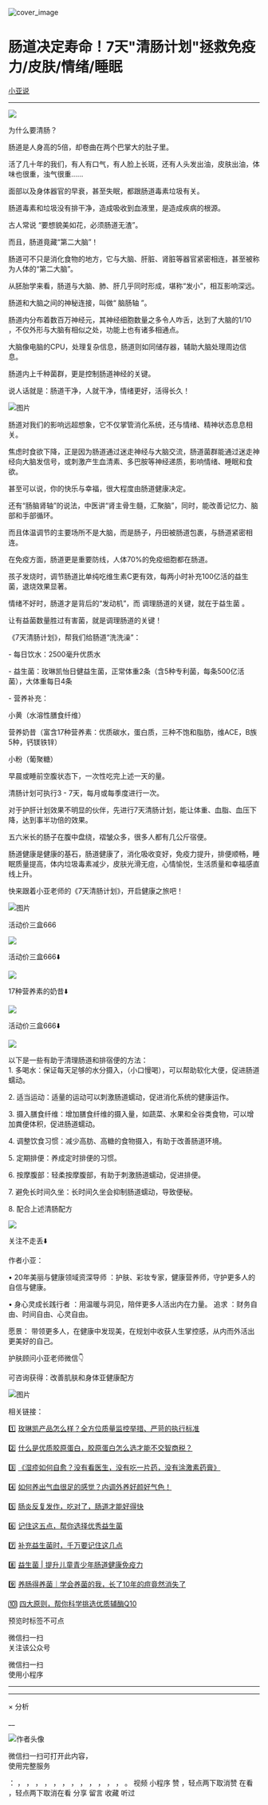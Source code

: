 ![cover_image](https://mmbiz.qpic.cn/mmbiz_jpg/A8SKDch4cJGeWurhDSk6EZhoFMH0yKGuaT0ahOylaqn5P54SMtXMVv90aSaB3ltvy7gBzr2zN00XHrlyibFIbAg/0?wx_fmt=jpeg)

#  肠道决定寿命！7天"清肠计划"拯救免疫力/皮肤/情绪/睡眠

[ 小亚说 ](javascript:void\(0\);)

__ _ _ _ _

![](https://mmbiz.qpic.cn/mmbiz_jpg/A8SKDch4cJGeWurhDSk6EZhoFMH0yKGu1o65OxZuS8kQcZb7BHcAr7V8XEW3S8ny1jt1IBZT1AYTeaj23L1AnA/640?wx_fmt=jpeg)

  

为什么要清肠？

  

肠道是人身高的5倍，却卷曲在两个巴掌大的肚子里。

活了几十年的我们，有人有口气，有人脸上长斑，还有人头发出油，皮肤出油，体味也很重，浊气很重……

面部以及身体器官的早衰，甚至失眠，都跟肠道毒素垃圾有关。

  

肠道毒素和垃圾没有排干净，造成吸收到血液里，是造成疾病的根源。

  

古人常说 “要想貌美如花，必须肠道无渣”。  

  

而且，肠道竟藏“第二大脑”！

  

肠道可不只是消化食物的地方，它与大脑、肝脏、肾脏等器官紧密相连，甚至被称为人体的“第二大脑”。

从胚胎学来看，肠道与大脑、肺、肝几乎同时形成，堪称“发小”，相互影响深远。

  

肠道和大脑之间的神秘连接，叫做“  脑肠轴  ”。

肠道内分布着数百万神经元，其神经细胞数量之多令人咋舌，达到了大脑的1/10 ，不仅外形与大脑有相似之处，功能上也有诸多相通点。

大脑像电脑的CPU，处理复杂信息，肠道则如同储存器，辅助大脑处理周边信息。

肠道内上千种菌群，更是控制肠道神经的关键。

  

说人话就是：肠道干净，人就干净，情绪更好，活得长久！

  

![图片](https://mmbiz.qpic.cn/sz_mmbiz_png/3rldJHACBjJeLnxyNCJCGEDIdibv5I5RnJ7K0OR90UvdpYHv8Fs80LYQ9EoM2PNEMIKeCPxLLocESGBiaBsN6Lgw/640?wx_fmt=png)

肠道对我们的影响远超想象，它不仅掌管消化系统，还与情绪、精神状态息息相关。

  

焦虑时食欲下降，正是因为肠道通过迷走神经与大脑交流，肠道菌群能通过迷走神经向大脑发信号，或刺激产生血清素、多巴胺等神经递质，影响情绪、睡眠和食欲。

  

甚至可以说，你的快乐与幸福，很大程度由肠道健康决定。

  

还有“肠脑肾轴”的说法，中医讲“肾主骨生髓，汇聚脑”，同时，能改善记忆力、脑部和手部循环。

而且体温调节的主要场所不是大脑，而是肠子，丹田被肠道包裹，与肠道紧密相连。

在免疫方面，肠道更是重要防线，人体70%的免疫细胞都在肠道。

  

孩子发烧时，调节肠道比单纯吃维生素C更有效，每两小时补充100亿活的益生菌，退烧效果显著。

  

情绪不好时，肠道才是背后的“发动机”，而  调理肠道的关键，就在于益生菌  。

  

让有益菌数量胜过有害菌，就是调理肠道的关键！

  

《7天清肠计划》，帮我们给肠道“洗洗澡”：

\- 每日饮水：2500毫升优质水

  

\- 益生菌：玫琳凯怡日健益生菌，正常体重2条（含5种专利菌，每条500亿活菌），大体重每日4条

  

\- 营养补充：

  

小黄（水溶性膳食纤维）

  

营养奶昔（富含17种营养素：优质碳水，蛋白质，三种不饱和脂肪，维ACE，B族5种，钙镁铁锌）

  

小粉（葡聚糖）

  

早晨或睡前空腹状态下，一次性吃完上述一天的量。

清肠计划可执行3 - 7天，每月或每季度进行一次。

  

对于护肝计划效果不明显的伙伴，先进行7天清肠计划，能让体重、血脂、血压下降，达到事半功倍的效果。

五六米长的肠子在腹中盘绕，褶皱众多，很多人都有几公斤宿便。

  

肠道健康是健康的基石，肠道健康了，消化吸收变好，免疫力提升，排便顺畅，睡眠质量提高，体内垃圾毒素减少，皮肤光滑无痘，心情愉悦，生活质量和幸福感直线上升。

  

快来跟着小亚老师的《7天清肠计划》，开启健康之旅吧！

  

![图片](https://mmbiz.qpic.cn/sz_mmbiz_jpg/3rldJHACBjJeLnxyNCJCGEDIdibv5I5RnrS6w1xm70iaYYsh6Tm30Cp38JIqjSD2vIrt55VDY1q4QWMEic0MVV5fQ/640?wx_fmt=jpeg)

  

  
活动价三盒666

![](https://mmbiz.qpic.cn/mmbiz_jpg/A8SKDch4cJGeWurhDSk6EZhoFMH0yKGu3p9ShVQzLicaf48ClSkPzkmaMmrYyEpGQdtHXI3oo8eduuVCW6dTJfQ/640?wx_fmt=jpeg)

  

  

  

活动价三盒666⬇️

![](https://mmbiz.qpic.cn/mmbiz_jpg/A8SKDch4cJGeWurhDSk6EZhoFMH0yKGuibHGuIdtB7CqyJhxkSFOj3F1huf43BVGeiaB7XW8FGkfI4GmsxQiaEjlA/640?wx_fmt=jpeg)

  

17种营养素的奶昔⬇️

![](https://mmbiz.qpic.cn/mmbiz_jpg/A8SKDch4cJGeWurhDSk6EZhoFMH0yKGufHx5VrzeibRQhwJf3zNhp5jYEc9b86CXbNm9pYcicUJ6xV3wuDsxpUiaw/640?wx_fmt=jpeg)

  

  

活动价三盒666⬇️

![](https://mmbiz.qpic.cn/mmbiz_jpg/A8SKDch4cJGeWurhDSk6EZhoFMH0yKGun0d9ibiajVNQ79l4NmhgDPTCd0jQicR5hkJQiaSqwPpydVQwhhacTjia66Q/640?wx_fmt=jpeg)

  

  

  

以下是一些有助于清理肠道和排宿便的方法：  
1\. 多喝水：保证每天足够的水分摄入，（小口慢喝），可以帮助软化大便，促进肠道蠕动。

  
2\. 适当运动：适量的运动可以刺激肠道蠕动，促进消化系统的健康运作。

  
3\. 摄入膳食纤维：增加膳食纤维的摄入量，如蔬菜、水果和全谷类食物，可以增加粪便体积，促进肠道蠕动。

  
4\. 调整饮食习惯：减少高肪、高糖的食物摄入，有助于改善肠道环境。

  
5\. 定期排便：养成定时排便的习惯。

  
6\. 按摩腹部：轻柔按摩腹部，有助于刺激肠道蠕动，促进排便。

  
7\. 避免长时间久坐：长时间久坐会抑制肠道蠕动，导致便秘。

  

8\. 配合上述清肠配方

  

![](https://mmbiz.qpic.cn/mmbiz_jpg/A8SKDch4cJGeWurhDSk6EZhoFMH0yKGuKhOzwTEAO7iaZQcWt6TekBj9tjichPsfkw5zcbgD75rWOKEPvoelEVzw/640?wx_fmt=jpeg)  

关注不走丢⬇️

  

作者小亚：

•  20年美丽与健康领域资深导师  ：护肤、彩妆专家，健康营养师，守护更多人的自信与健康。

•  身心灵成长践行者  ：用温暖与洞见，陪伴更多人活出内在力量。  追求  ：财务自由、时间自由、心灵自由。

愿景：  带领更多人，在健康中发现美，在规划中收获人生掌控感，从内而外活出更美好的自己。

  

  

护肤顾问小亚老师微信👇

可咨询获得：改善肌肤和身体亚健康配方

  

![图片](https://mmbiz.qpic.cn/mmbiz_jpg/A8SKDch4cJGxIfYKKZiaKoNoQ4SrTpUic6vMvKSBneW6qWOOwXLibic8U7Nrh66ob5tuW0tyHDT5UoAoWEllI7f2Eg/640?wx_fmt=jpeg)  
  
  

相关链接：

1️⃣ [ 玫琳凯产品怎么样？全方位质量监控举措、严苛的执行标准
](https://mp.weixin.qq.com/s?__biz=MzUxNDAwNTk0MQ==&mid=2247485749&idx=3&sn=806b26f45ee75794131b8a7e66d744f9&scene=21#wechat_redirect)

2️⃣ [ 什么是优质胶原蛋白，胶原蛋白怎么选才能不交智商税？
](https://mp.weixin.qq.com/s?__biz=MzUxNDAwNTk0MQ==&mid=2247485486&idx=2&sn=eb445bb0a752e76dff496628355e3af5&scene=21#wechat_redirect)  

3️⃣ [ 《湿疹如何自愈？没有看医生，没有吃一片药，没有涂激素药膏》
](https://mp.weixin.qq.com/s?__biz=MzUxNDAwNTk0MQ==&mid=2247485925&idx=1&sn=06ff3551e997d7c4b89a22ab281d10fc&scene=21#wechat_redirect)

4️⃣ [ 如何养出气血很足的感觉？内调外养好颜好气色！
](https://mp.weixin.qq.com/s?__biz=MzUxNDAwNTk0MQ==&mid=2247486095&idx=1&sn=a8b0b3f820b826eb2aebe18ef1c893eb&scene=21#wechat_redirect)

5️⃣ [ 肠炎反复发作，吃对了，肠道才能好得快
](https://mp.weixin.qq.com/s?__biz=MzUxNDAwNTk0MQ==&mid=2247486122&idx=1&sn=cfecb849f927adb72faca7db3bf4566e&scene=21#wechat_redirect)

6️⃣ [ 记住这五点，帮你选择优秀益生菌
](https://mp.weixin.qq.com/s?__biz=MzUxNDAwNTk0MQ==&mid=2247485233&idx=1&sn=efe9ec91e7182377b80e92ccfcbbcbfe&scene=21#wechat_redirect)

7️⃣ [ 补充益生菌时，千万要记住这几点
](https://mp.weixin.qq.com/s?__biz=MzUxNDAwNTk0MQ==&mid=2247485347&idx=1&sn=9f38f768a0a29af0e78ca22cd7bedd5f&scene=21#wechat_redirect)

8️⃣ [ 益生菌 | 提升儿童青少年肠道健康免疫力
](https://mp.weixin.qq.com/s?__biz=MzUxNDAwNTk0MQ==&mid=2247485406&idx=2&sn=024c0d812a6d409b15bb72b739929f88&scene=21#wechat_redirect)

9️⃣ [ 养肠得养菌｜学会养菌的我，长了10年的痘竟然消失了
](https://mp.weixin.qq.com/s?__biz=MzUxNDAwNTk0MQ==&mid=2247484743&idx=1&sn=000f0f07384fa189745814306209b7a9&scene=21#wechat_redirect)

🔟 [ 四大原则，帮你科学挑选优质辅酶Q10
](https://mp.weixin.qq.com/s?__biz=MzUxNDAwNTk0MQ==&mid=2247485202&idx=2&sn=f090879b2e3c4f86c088512679746fb8&scene=21#wechat_redirect)

预览时标签不可点

微信扫一扫  
关注该公众号



微信扫一扫  
使用小程序

****



****



×  分析

__

![作者头像](http://mmbiz.qpic.cn/mmbiz_png/A8SKDch4cJE0KicTMyrVCx3VLqEgic5sJ1V5QeGZTibG9GLZlSCXSj5ByXNkib5PBrZVMkI41KKxgwE1K9gfypUeRg/0?wx_fmt=png)

微信扫一扫可打开此内容，  
使用完整服务

：  ，  ，  ，  ，  ，  ，  ，  ，  ，  ，  ，  ，  。  视频  小程序  赞  ，轻点两下取消赞  在看  ，轻点两下取消在看
分享  留言  收藏  听过

